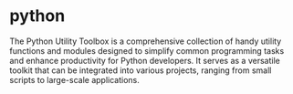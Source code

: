 # python
The Python Utility Toolbox is a comprehensive collection of handy utility functions and modules designed to simplify common programming tasks and enhance productivity for Python developers. It serves as a versatile toolkit that can be integrated into various projects, ranging from small scripts to large-scale applications.
